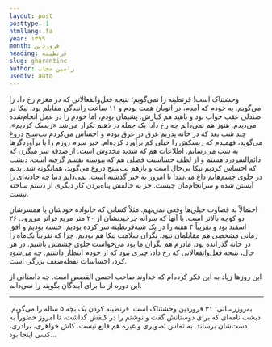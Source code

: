 ```yaml
---
layout: post
posttype: 1
htmllang: fa
year: ۱۳۹۹
month: فروردین
heading: قرنطینه
slug: gharantine
author: رامین مجاب
usediv: auto
---
```


وحشتناک است! قرنطینه را نمی‌گویم؛ نتیجه فعل‌وانفعالاتی که در مغزم رخ داد را می‌گویم. به خودم که آمدم، در اتوبان همت بودم و ۱۱ ساعت رانندگی مقابلم بود. نیکا در صندلی عقب خواب بود و ناهید هم کنارش. پشیمان بودم، اما خودم را در عمل انجام‌شده می‌دیدم. هنوز هم نمی‌دانم چه رخ داد! یک جمله در ذهنم تکرار می‌شد «ریسک کردیم». چند شب بعد که در خانه پدریم غرق در عرق بودم و احساس می‌کردم تب‌سنج دروغ می‌گوید، فهمیدم که ریسکش را خیلی کم برآورد کرده‌ام. خیر سرم روزم را با برآوردگرها به شب می‌رسانم. اطلاعات هم که شدید مخدوش است. از صدقه سر میگرن که دائم‌السردرد هستم و از لطف حساسیت فصلی هم که پیوسته نفسم گرفته است. دیشب که احساس کردیم نیکا بی‌حال است و بازهم تب‌سنج دروغ می‌گوید، همانگونه شد. بدنم در جلوی چشم‌هایم داغ می‌شد! تا امروز به خیر گذشته است. نمی‌دانم دنیا چه حادثه‌ای را آبستن شده و سرانجام‌مان چیست. جز به خالقش پناه‌بردن کار دیگری از دستم ساخته نیست.

احتمالاً به قضاوت خیلی‌ها وقعی نمی‌نهم. مثلاً کسانی که خانواده خودشان یا همسرشان دو کوچه بالاتر است. یا آنها که سرانه چرخیدنشان از ۲۰ متر مربع فراتر می‌رود. ۲۶ اسفند بود و تقریباً ۴ هفته را در یک شبه‌قرنطینه سر کرده بودیم. خسته بودیم و افق زمانی مشخصی هم مقابلمان نبود. نگران سلامت نیکا هم بودیم، چرا که تقریباً یک‌ماه را در خانه گذرانده بود. مادرم هم نگران ما بود می‌خواست جلوی چشمش باشیم. در هر حال، نتیجه فعل‌وانفعالاتی که رخ داد، چیزی نبود که از خودم انتظار داشتم. چه می‌شود کرد، احساسات نقطه‌ضعف بزرگی است.

این روزها زیاد به این فکر کرده‌ام که خداوند صاحب احسن القصص است. چه داستانی از این دوره از ما برای آیندگان بگویند را نمی‌دانم.

---
به‌روزرسانی: ۳۱ فروردین
وحشتناک است. قرنطینه کردن یک بچه ۵ ساله را می‌گویم. دیشب نامه‌ای که برای دوستانش گفت و نوشتم را در کیفش گذاشت، تا امروز حضوراً به دست‌شان برساند. به تماس تصویری و غیره هم قانع نیست. کاش خواهری، برادری، کسی اینجا بود...